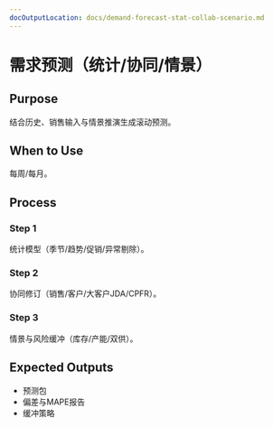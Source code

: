 ```yaml
---
docOutputLocation: docs/demand-forecast-stat-collab-scenario.md
---
```


# 需求预测（统计/协同/情景）

## Purpose

结合历史、销售输入与情景推演生成滚动预测。

## When to Use

每周/每月。

## Process

### Step 1

统计模型（季节/趋势/促销/异常剔除）。

### Step 2

协同修订（销售/客户/大客户JDA/CPFR）。

### Step 3

情景与风险缓冲（库存/产能/双供）。

## Expected Outputs

- 预测包
- 偏差与MAPE报告
- 缓冲策略

